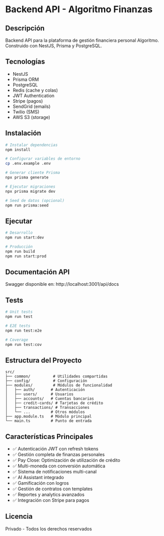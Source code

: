 # Backend API - Algoritmo Finanzas

## Descripción
Backend API para la plataforma de gestión financiera personal Algoritmo. Construido con NestJS, Prisma y PostgreSQL.

## Tecnologías
- NestJS
- Prisma ORM
- PostgreSQL
- Redis (cache y colas)
- JWT Authentication
- Stripe (pagos)
- SendGrid (emails)
- Twilio (SMS)
- AWS S3 (storage)

## Instalación

```bash
# Instalar dependencias
npm install

# Configurar variables de entorno
cp .env.example .env

# Generar cliente Prisma
npx prisma generate

# Ejecutar migraciones
npx prisma migrate dev

# Seed de datos (opcional)
npm run prisma:seed
```

## Ejecutar

```bash
# Desarrollo
npm run start:dev

# Producción
npm run build
npm run start:prod
```

## Documentación API
Swagger disponible en: http://localhost:3001/api/docs

## Tests

```bash
# Unit tests
npm run test

# E2E tests
npm run test:e2e

# Coverage
npm run test:cov
```

## Estructura del Proyecto

```
src/
├── common/          # Utilidades compartidas
├── config/          # Configuración
├── modules/         # Módulos de funcionalidad
│   ├── auth/       # Autenticación
│   ├── users/      # Usuarios
│   ├── accounts/   # Cuentas bancarias
│   ├── credit-cards/ # Tarjetas de crédito
│   ├── transactions/ # Transacciones
│   └── ...         # Otros módulos
├── app.module.ts   # Módulo principal
└── main.ts         # Punto de entrada
```

## Características Principales

- ✅ Autenticación JWT con refresh tokens
- ✅ Gestión completa de finanzas personales
- ✅ Pay Close: Optimización de utilización de crédito
- ✅ Multi-moneda con conversión automática
- ✅ Sistema de notificaciones multi-canal
- ✅ AI Assistant integrado
- ✅ Gamificación con logros
- ✅ Gestión de contratos con templates
- ✅ Reportes y analytics avanzados
- ✅ Integración con Stripe para pagos

## Licencia
Privado - Todos los derechos reservados
